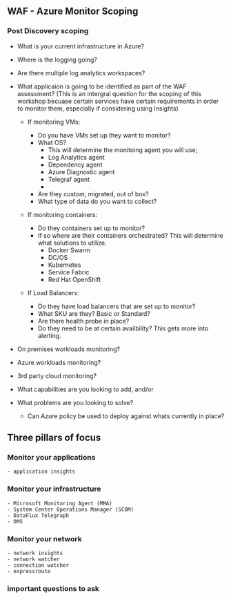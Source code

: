 ## WAF - Azure Monitor Scoping
### Post Discovery scoping 
* What is your current infrastructure in Azure?
* Where is the logging going?
* Are there multiple log analytics workspaces?
* What applicaion is going to be identified as part of the WAF assessment? (This is an intergral question for the scoping of this workshop becuase certain services have certain requirements in order to monitor them, especially if considering using Insights)
    * If monitoring VMs:
        * Do you have VMs set up they want to monitor?
        * What OS?
            * This will determine the monitoing agent you will use;
            * Log Analytics agent
            * Dependency agent
            * Azure Diagnostic agent
            * Telegraf agent
            * 
        * Are they custom, migrated, out of box?
        * What type of data do you want to collect?
        
    * If monitoring containers:
        * Do they containers set up to monitor?
        * If so where are their containers orchestrated? This will determine what solutions to utilize.
            * Docker Swarm 
            * DC/OS
            * Kubernetes
            * Service Fabric
            * Red Hat OpenShift
            
    * If Load Balancers:
        * Do they have load balancers that are set up to monitor?
        * What SKU are they? Basic or Standard?
        * Are there health probe in place?
        * Do they need to be at certain availbility? This gets more into alerting.

* On premises workloads monitoring?
* Azure workloads monitoring?
* 3rd party cloud monitoring?
* What capabilities are you looking to add, and/or
* What problems are you looking to solve?
    * Can Azure policy be used to deploy against whats currently in place?

## Three pillars of focus 
### Monitor your applications   
    - application insights

### Monitor your infrastructure
    - Microsoft Monitoring Agent (MMA)
    - System Center Operations Manager (SCOM)
    - DataFlux Telegraph
    - OMS 
### Monitor your network
    - network insights
    - network watcher
    - connection watcher
    - expressroute

### important questions to ask

